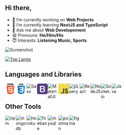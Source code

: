 ## Hi there,

- 🔭 I’m currently working on **Web Projects**
- 🌱 I’m currently learning **NextJS and TypeScript**
- 💬 Ask me about **Web Developement**
- 😄 Pronouns: **He/Him/His**
- 😇 Interests: **Listening Music, Sports**

![Screenshot](https://user-images.githubusercontent.com/80754608/122510210-d242f100-d022-11eb-910e-662677f711d8.png)

[![Top Langs](https://github-readme-stats.vercel.app/api/top-langs/?username=sahupratik30&layout=compact&langs_count=6,scss&theme=tokyonight)](https://github.com/sahupratik30/github-readme-stats)

## Languages and Libraries
<img align="left" alt="HTML5" width="35px" src="https://raw.githubusercontent.com/github/explore/80688e429a7d4ef2fca1e82350fe8e3517d3494d/topics/html/html.png" />
<img align="left" alt="CSS3" width="35px" src="https://raw.githubusercontent.com/github/explore/80688e429a7d4ef2fca1e82350fe8e3517d3494d/topics/css/css.png" />
<img align="left" alt="Sass" width="35px" src="https://www.vectorlogo.zone/logos/sass-lang/sass-lang-icon.svg" />
<img align="left" alt="Bootstrap" width="35px" src="https://raw.githubusercontent.com/github/explore/80688e429a7d4ef2fca1e82350fe8e3517d3494d/topics/bootstrap/bootstrap.png" />
<img align="left" alt="MaterialUI" width="35px" src="https://material-ui.com/static/logo_raw.svg" />
<img align="left" alt="JS" width="35px" src="https://raw.githubusercontent.com/github/explore/80688e429a7d4ef2fca1e82350fe8e3517d3494d/topics/javascript/javascript.png" />
<img align="left" alt="jQuery" width="35px" src="https://www.vectorlogo.zone/logos/jquery/jquery-icon.svg" />
<img align="left" alt="React" width="35px" src="https://www.vectorlogo.zone/logos/reactjs/reactjs-icon.svg" />
<img align="left" alt="NodeJS" width="35px" src="https://www.vectorlogo.zone/logos/nodejs/nodejs-icon.svg" />
<img align="left" alt="Socket.io" width="35px" src="https://upload.wikimedia.org/wikipedia/commons/9/96/Socket-io.svg" />
<img align="left" alt="Java" width="35px" src="https://www.vectorlogo.zone/logos/java/java-icon.svg" />
<br />
<br />

## Other Tools
<img align="left" alt="npm" width="35px" src="https://www.vectorlogo.zone/logos/npmjs/npmjs-icon.svg" />
<img align="left" alt="mongodb" width="35px" src="https://www.vectorlogo.zone/logos/mongodb/mongodb-icon.svg" />
<img align="left" alt="heroku" width="35px" src="https://www.vectorlogo.zone/logos/heroku/heroku-icon.svg" />
<img align="left" alt="firebase" width="35px" src="https://www.vectorlogo.zone/logos/firebase/firebase-icon.svg" />
<img align="left" alt="mysql" width="35px" src="https://www.vectorlogo.zone/logos/mysql/mysql-icon.svg" />
<img align="left" alt="postman" width="35px" src="https://www.vectorlogo.zone/logos/getpostman/getpostman-icon.svg" />
<img align="left" alt="figma" width="35px" src="https://www.vectorlogo.zone/logos/figma/figma-icon.svg" />
